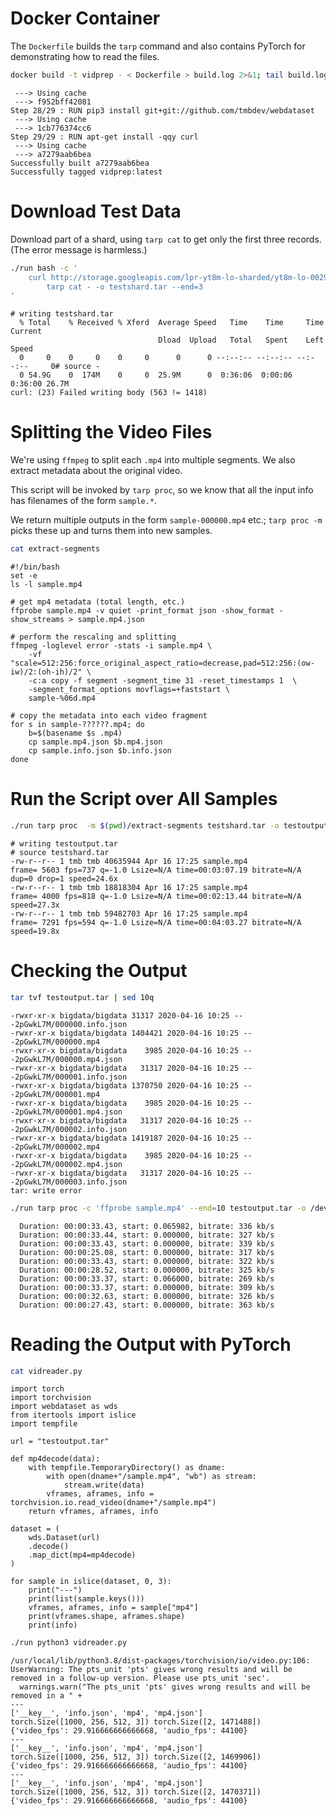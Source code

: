 # Docker Container

The `Dockerfile` builds the `tarp` command and also contains PyTorch for demonstrating how to read the files.


```bash
docker build -t vidprep - < Dockerfile > build.log 2>&1; tail build.log
```

     ---> Using cache
     ---> f952bff42081
    Step 28/29 : RUN pip3 install git+git://github.com/tmbdev/webdataset
     ---> Using cache
     ---> 1cb776374cc6
    Step 29/29 : RUN apt-get install -qqy curl
     ---> Using cache
     ---> a7279aab6bea
    Successfully built a7279aab6bea
    Successfully tagged vidprep:latest


# Download Test Data

Download part of a shard, using `tarp cat` to get only the first three records. (The error message is harmless.)


```bash
./run bash -c '
    curl http://storage.googleapis.com/lpr-yt8m-lo-sharded/yt8m-lo-002999.tar | 
        tarp cat - -o testshard.tar --end=3
'
```

    # writing testshard.tar
      % Total    % Received % Xferd  Average Speed   Time    Time     Time  Current
                                     Dload  Upload   Total   Spent    Left  Speed
      0     0    0     0    0     0      0      0 --:--:-- --:--:-- --:--:--     0# source -
      0 54.9G    0  174M    0     0  25.9M      0  0:36:06  0:00:06  0:36:00 26.7M
    curl: (23) Failed writing body (563 != 1418)


# Splitting the Video Files

We're using `ffmpeg` to split each `.mp4` into multiple segments. We also extract metadata about the original video.

This script will be invoked by `tarp proc`, so we know that all the input info has filenames of the form `sample.*`.

We return multiple outputs in the form `sample-000000.mp4` etc.; `tarp proc -m` picks these up and turns them into new samples.


```bash
cat extract-segments
```

    #!/bin/bash
    set -e
    ls -l sample.mp4
    
    # get mp4 metadata (total length, etc.)
    ffprobe sample.mp4 -v quiet -print_format json -show_format -show_streams > sample.mp4.json
    
    # perform the rescaling and splitting
    ffmpeg -loglevel error -stats -i sample.mp4 \
        -vf "scale=512:256:force_original_aspect_ratio=decrease,pad=512:256:(ow-iw)/2:(oh-ih)/2" \
        -c:a copy -f segment -segment_time 31 -reset_timestamps 1  \
        -segment_format_options movflags=+faststart \
        sample-%06d.mp4
    
    # copy the metadata into each video fragment
    for s in sample-??????.mp4; do
        b=$(basename $s .mp4)
        cp sample.mp4.json $b.mp4.json
        cp sample.info.json $b.info.json
    done


# Run the Script over All Samples


```bash
./run tarp proc  -m $(pwd)/extract-segments testshard.tar -o testoutput.tar
```

    # writing testoutput.tar
    # source testshard.tar
    -rw-r--r-- 1 tmb tmb 40635944 Apr 16 17:25 sample.mp4
    frame= 5603 fps=737 q=-1.0 Lsize=N/A time=00:03:07.19 bitrate=N/A dup=0 drop=1 speed=24.6x    
    -rw-r--r-- 1 tmb tmb 18818304 Apr 16 17:25 sample.mp4
    frame= 4000 fps=818 q=-1.0 Lsize=N/A time=00:02:13.44 bitrate=N/A speed=27.3x    
    -rw-r--r-- 1 tmb tmb 59482703 Apr 16 17:25 sample.mp4
    frame= 7291 fps=594 q=-1.0 Lsize=N/A time=00:04:03.27 bitrate=N/A speed=19.8x    


# Checking the Output


```bash
tar tvf testoutput.tar | sed 10q
```

    -rwxr-xr-x bigdata/bigdata 31317 2020-04-16 10:25 ---2pGwkL7M/000000.info.json
    -rwxr-xr-x bigdata/bigdata 1404421 2020-04-16 10:25 ---2pGwkL7M/000000.mp4
    -rwxr-xr-x bigdata/bigdata    3985 2020-04-16 10:25 ---2pGwkL7M/000000.mp4.json
    -rwxr-xr-x bigdata/bigdata   31317 2020-04-16 10:25 ---2pGwkL7M/000001.info.json
    -rwxr-xr-x bigdata/bigdata 1370750 2020-04-16 10:25 ---2pGwkL7M/000001.mp4
    -rwxr-xr-x bigdata/bigdata    3985 2020-04-16 10:25 ---2pGwkL7M/000001.mp4.json
    -rwxr-xr-x bigdata/bigdata   31317 2020-04-16 10:25 ---2pGwkL7M/000002.info.json
    -rwxr-xr-x bigdata/bigdata 1419187 2020-04-16 10:25 ---2pGwkL7M/000002.mp4
    -rwxr-xr-x bigdata/bigdata    3985 2020-04-16 10:25 ---2pGwkL7M/000002.mp4.json
    -rwxr-xr-x bigdata/bigdata   31317 2020-04-16 10:25 ---2pGwkL7M/000003.info.json
    tar: write error



```bash
./run tarp proc -c 'ffprobe sample.mp4' --end=10 testoutput.tar -o /dev/null | grep Duration:
```

      Duration: 00:00:33.43, start: 0.065982, bitrate: 336 kb/s
      Duration: 00:00:33.44, start: 0.000000, bitrate: 327 kb/s
      Duration: 00:00:33.43, start: 0.000000, bitrate: 339 kb/s
      Duration: 00:00:25.08, start: 0.000000, bitrate: 317 kb/s
      Duration: 00:00:33.43, start: 0.000000, bitrate: 322 kb/s
      Duration: 00:00:28.52, start: 0.000000, bitrate: 325 kb/s
      Duration: 00:00:33.37, start: 0.066000, bitrate: 269 kb/s
      Duration: 00:00:33.37, start: 0.000000, bitrate: 309 kb/s
      Duration: 00:00:32.63, start: 0.000000, bitrate: 326 kb/s
      Duration: 00:00:27.43, start: 0.000000, bitrate: 363 kb/s


# Reading the Output with PyTorch


```bash
cat vidreader.py
```

    import torch
    import torchvision
    import webdataset as wds
    from itertools import islice
    import tempfile
    
    url = "testoutput.tar"
    
    def mp4decode(data):
        with tempfile.TemporaryDirectory() as dname:
            with open(dname+"/sample.mp4", "wb") as stream:
                stream.write(data)
            vframes, aframes, info = torchvision.io.read_video(dname+"/sample.mp4")
        return vframes, aframes, info
    
    dataset = (
        wds.Dataset(url)
        .decode()
        .map_dict(mp4=mp4decode)
    )
    
    for sample in islice(dataset, 0, 3):
        print("---")
        print(list(sample.keys()))
        vframes, aframes, info = sample["mp4"]
        print(vframes.shape, aframes.shape)
        print(info)



```bash
./run python3 vidreader.py
```

    /usr/local/lib/python3.8/dist-packages/torchvision/io/video.py:106: UserWarning: The pts_unit 'pts' gives wrong results and will be removed in a follow-up version. Please use pts_unit 'sec'.
      warnings.warn("The pts_unit 'pts' gives wrong results and will be removed in a " +
    ---
    ['__key__', 'info.json', 'mp4', 'mp4.json']
    torch.Size([1000, 256, 512, 3]) torch.Size([2, 1471488])
    {'video_fps': 29.916666666666668, 'audio_fps': 44100}
    ---
    ['__key__', 'info.json', 'mp4', 'mp4.json']
    torch.Size([1000, 256, 512, 3]) torch.Size([2, 1469906])
    {'video_fps': 29.916666666666668, 'audio_fps': 44100}
    ---
    ['__key__', 'info.json', 'mp4', 'mp4.json']
    torch.Size([1000, 256, 512, 3]) torch.Size([2, 1470371])
    {'video_fps': 29.916666666666668, 'audio_fps': 44100}



```bash

```
